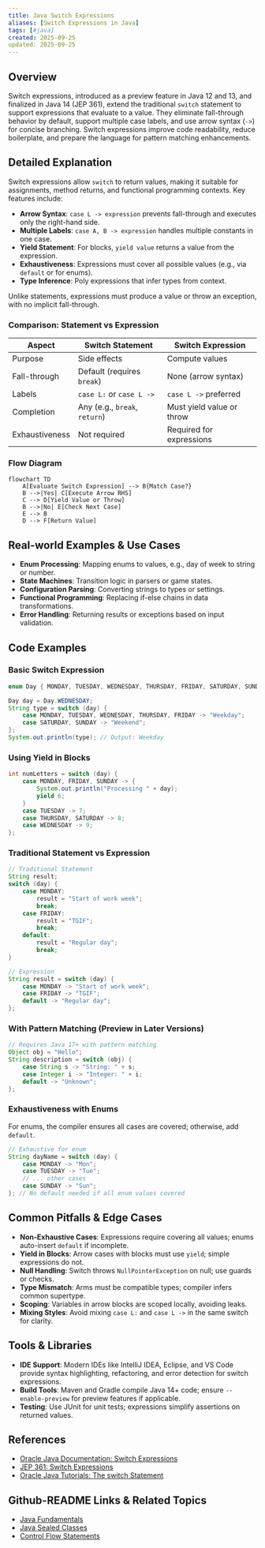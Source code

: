 ```yaml
---
title: Java Switch Expressions
aliases: [Switch Expressions in Java]
tags: [#java]
created: 2025-09-25
updated: 2025-09-25
---
```


## Overview

Switch expressions, introduced as a preview feature in Java 12 and 13, and finalized in Java 14 (JEP 361), extend the traditional `switch` statement to support expressions that evaluate to a value. They eliminate fall-through behavior by default, support multiple case labels, and use arrow syntax (`->`) for concise branching. Switch expressions improve code readability, reduce boilerplate, and prepare the language for pattern matching enhancements.

## Detailed Explanation

Switch expressions allow `switch` to return values, making it suitable for assignments, method returns, and functional programming contexts. Key features include:

- **Arrow Syntax**: `case L -> expression` prevents fall-through and executes only the right-hand side.
- **Multiple Labels**: `case A, B -> expression` handles multiple constants in one case.
- **Yield Statement**: For blocks, `yield value` returns a value from the expression.
- **Exhaustiveness**: Expressions must cover all possible values (e.g., via `default` or for enums).
- **Type Inference**: Poly expressions that infer types from context.

Unlike statements, expressions must produce a value or throw an exception, with no implicit fall-through.

### Comparison: Statement vs Expression

| Aspect              | Switch Statement                  | Switch Expression                  |
|---------------------|-----------------------------------|------------------------------------|
| Purpose            | Side effects                     | Compute values                     |
| Fall-through       | Default (requires `break`)       | None (arrow syntax)                |
| Labels             | `case L:` or `case L ->`         | `case L ->` preferred              |
| Completion         | Any (e.g., `break`, `return`)    | Must yield value or throw          |
| Exhaustiveness     | Not required                     | Required for expressions           |

### Flow Diagram

```mermaid
flowchart TD
    A[Evaluate Switch Expression] --> B{Match Case?}
    B -->|Yes| C[Execute Arrow RHS]
    C --> D[Yield Value or Throw]
    B -->|No| E[Check Next Case]
    E --> B
    D --> F[Return Value]
```

## Real-world Examples & Use Cases

- **Enum Processing**: Mapping enums to values, e.g., day of week to string or number.
- **State Machines**: Transition logic in parsers or game states.
- **Configuration Parsing**: Converting strings to types or settings.
- **Functional Programming**: Replacing if-else chains in data transformations.
- **Error Handling**: Returning results or exceptions based on input validation.

## Code Examples

### Basic Switch Expression

```java
enum Day { MONDAY, TUESDAY, WEDNESDAY, THURSDAY, FRIDAY, SATURDAY, SUNDAY }

Day day = Day.WEDNESDAY;
String type = switch (day) {
    case MONDAY, TUESDAY, WEDNESDAY, THURSDAY, FRIDAY -> "Weekday";
    case SATURDAY, SUNDAY -> "Weekend";
};
System.out.println(type); // Output: Weekday
```

### Using Yield in Blocks

```java
int numLetters = switch (day) {
    case MONDAY, FRIDAY, SUNDAY -> {
        System.out.println("Processing " + day);
        yield 6;
    }
    case TUESDAY -> 7;
    case THURSDAY, SATURDAY -> 8;
    case WEDNESDAY -> 9;
};
```

### Traditional Statement vs Expression

```java
// Traditional Statement
String result;
switch (day) {
    case MONDAY:
        result = "Start of work week";
        break;
    case FRIDAY:
        result = "TGIF";
        break;
    default:
        result = "Regular day";
        break;
}

// Expression
String result = switch (day) {
    case MONDAY -> "Start of work week";
    case FRIDAY -> "TGIF";
    default -> "Regular day";
};
```

### With Pattern Matching (Preview in Later Versions)

```java
// Requires Java 17+ with pattern matching
Object obj = "Hello";
String description = switch (obj) {
    case String s -> "String: " + s;
    case Integer i -> "Integer: " + i;
    default -> "Unknown";
};
```

### Exhaustiveness with Enums

For enums, the compiler ensures all cases are covered; otherwise, add `default`.

```java
// Exhaustive for enum
String dayName = switch (day) {
    case MONDAY -> "Mon";
    case TUESDAY -> "Tue";
    // ... other cases
    case SUNDAY -> "Sun";
}; // No default needed if all enum values covered
```

## Common Pitfalls & Edge Cases

- **Non-Exhaustive Cases**: Expressions require covering all values; enums auto-insert `default` if incomplete.
- **Yield in Blocks**: Arrow cases with blocks must use `yield`; simple expressions do not.
- **Null Handling**: Switch throws `NullPointerException` on null; use guards or checks.
- **Type Mismatch**: Arms must be compatible types; compiler infers common supertype.
- **Scoping**: Variables in arrow blocks are scoped locally, avoiding leaks.
- **Mixing Styles**: Avoid mixing `case L:` and `case L ->` in the same switch for clarity.

## Tools & Libraries

- **IDE Support**: Modern IDEs like IntelliJ IDEA, Eclipse, and VS Code provide syntax highlighting, refactoring, and error detection for switch expressions.
- **Build Tools**: Maven and Gradle compile Java 14+ code; ensure `--enable-preview` for preview features if applicable.
- **Testing**: Use JUnit for unit tests; expressions simplify assertions on returned values.

## References

- [Oracle Java Documentation: Switch Expressions](https://docs.oracle.com/en/java/javase/21/language/switch-expressions-and-statements.html)
- [JEP 361: Switch Expressions](https://openjdk.org/jeps/361)
- [Oracle Java Tutorials: The switch Statement](https://docs.oracle.com/javase/tutorial/java/nutsandbolts/switch.html)

## Github-README Links & Related Topics

- [Java Fundamentals](../java-fundamentals/README.md)
- [Java Sealed Classes](../java-sealed-classes/README.md)
- [Control Flow Statements](../java/java-language-basics/README.md)